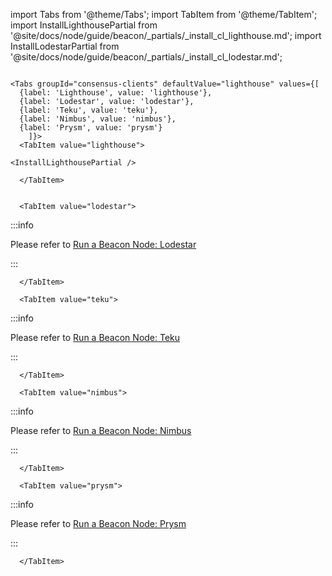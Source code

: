 import Tabs from '@theme/Tabs';
import TabItem from '@theme/TabItem';
import InstallLighthousePartial from '@site/docs/node/guide/beacon/_partials/_install_cl_lighthouse.md';
import InstallLodestarPartial from '@site/docs/node/guide/beacon/_partials/_install_cl_lodestar.md';

```mdx-code-block

<Tabs groupId="consensus-clients" defaultValue="lighthouse" values={[
  {label: 'Lighthouse', value: 'lighthouse'},
  {label: 'Lodestar', value: 'lodestar'},
  {label: 'Teku', value: 'teku'},
  {label: 'Nimbus', value: 'nimbus'},
  {label: 'Prysm', value: 'prysm'}
    ]}>
  <TabItem value="lighthouse">

<InstallLighthousePartial />

  </TabItem>


  <TabItem value="lodestar">
```

:::info

Please refer to [Run a Beacon Node: Lodestar](../lodestar.md)

:::

<InstallLodestarPartial/>

```mdx-code-block
  </TabItem>

  <TabItem value="teku">
```

:::info

Please refer to [Run a Beacon Node: Teku](../teku.md)

:::

```mdx-code-block
  </TabItem>

  <TabItem value="nimbus">
```

:::info

Please refer to [Run a Beacon Node: Nimbus](../nimbus.md)

:::

```mdx-code-block
  </TabItem>

  <TabItem value="prysm">
```

:::info

Please refer to [Run a Beacon Node: Prysm](../prysm.md)

:::

```mdx-code-block
  </TabItem>
```

</Tabs>
